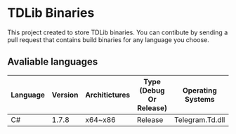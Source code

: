 # TDLib Binaries
This project created to store TDLib binaries.
You can contibute by sending a pull request that contains build binaries for any language you choose.

## Avaliable languages
| Language  | Version | Architictures | Type (Debug Or Release) | Operating Systems |
|-----------|---------|---------------|-------------------------|-------------------|
| C#        |  1.7.8  | x64~x86       | Release                 | Telegram.Td.dll   |

